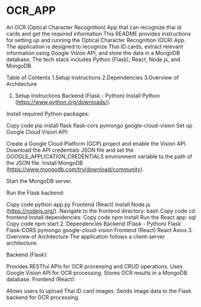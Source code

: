 # OCR_APP
An OCR (Optical Character Recognition) App that can recognize thai id cards and get the required information
This README provides instructions for setting up and running the Optical Character Recognition (OCR) App. The application is designed to recognize Thai ID cards, extract relevant information using Google Vision API, and store the data in a MongoDB database. The tech stack includes Python (Flask), React, Node.js, and MongoDB.

Table of Contents
1.Setup Instructions
2.Dependencies
3.Overview of Architecture

1. Setup Instructions
Backend (Flask - Python)
Install Python (https://www.python.org/downloads/).

Install required Python packages:

Copy code
pip install flask flask-cors pymongo google-cloud-vision
Set up Google Cloud Vision API:

Create a Google Cloud Platform (GCP) project and enable the Vision API.
Download the API credentials JSON file and set the GOOGLE_APPLICATION_CREDENTIALS environment variable to the path of the JSON file.
Install MongoDB (https://www.mongodb.com/try/download/community).

Start the MongoDB server.

Run the Flask backend:

Copy code
python app.py
Frontend (React)
Install Node.js (https://nodejs.org/).
Navigate to the frontend directory:
bash
Copy code
cd frontend
Install dependencies:
Copy code
npm install
Run the React app:
sql
Copy code
npm start
2. Dependencies
Backend (Flask - Python)
Flask
Flask-CORS
pymongo
google-cloud-vision
Frontend (React)
React
Axios
3. Overview of Architecture
The application follows a client-server architecture:

Backend (Flask):

Provides RESTful APIs for OCR processing and CRUD operations.
Uses Google Vision API for OCR processing.
Stores OCR results in a MongoDB database.
Frontend (React):

Allows users to upload Thai ID card images.
Sends image data to the Flask backend for OCR processing.

